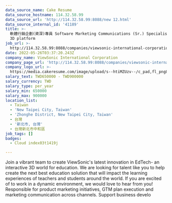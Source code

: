 ```yaml
---
data_source_name: Cake Resume
data_source_hostname: 114.32.58.99
data_source_url: 'http://114.32.58.99:8088/new 12.html'
data_source_internal_id: '41189'
title: >-
  軟體行銷企劃(資深)專員 Software Marketing Communications (Sr.) Specialist, interactive
  3D platform
job_url: >-
  http://114.32.58.99:8088/companies/viewsonic-international-corporation/jobs/a7d081
date: 2022-05-26T03:37:20.243Z
company_name: ViewSonic International Corporation
company_page_url: 'http://114.32.58.99:8088/companies/viewsonic-international-corporation'
company_logo_url: >-
  https://media.cakeresume.com/image/upload/s--htiMZUzv--/c_pad,fl_png8,h_200,w_200/v1655364380/tbpy1o9a5dyoftd0j1kc.png
salary_text: TWD650000 - TWD900000
salary_currency: TWD
salary_type: per_year
salary_min: 650000
salary_max: 900000
location_list:
  - Taiwan
  - 'New Taipei City, Taiwan'
  - 'Zhonghe District, New Taipei City, Taiwan'
  - 台灣
  - '新北市, 台灣'
  - 台灣新北市中和區
job_tags: []
badges:
  - Cloud index03t1419j

---
```


Join a vibrant team to create ViewSonic's latest innovation in EdTech- an interactive 3D world for education. We are looking for talent like you to help create the next best education solution that will impact the learning experiences of teachers and students around the world. If you are excited of to work in a dynamic environment, we would love to hear from you! Responsible for product marketing initiatives, GTM plan execution and marketing communication across channels. Support business develo